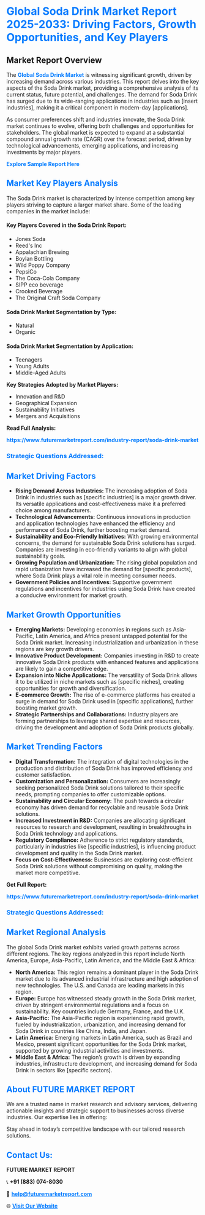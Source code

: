 <h1 style="color: #007BFF;">Global Soda Drink Market Report 2025-2033: Driving Factors, Growth Opportunities, and Key Players</h1>

<section id="overview">
<h2>Market Report Overview</h2>
<p>The <a href="https://www.futuremarketreport.com/industry-report/soda-drink-market" style="color: #007BFF; text-decoration: none;"><strong>Global Soda Drink Market</strong></a> is witnessing significant growth, driven by increasing demand across various industries. This report delves into the key aspects of the Soda Drink market, providing a comprehensive analysis of its current status, future potential, and challenges. The demand for Soda Drink has surged due to its wide-ranging applications in industries such as [insert industries], making it a critical component in modern-day [applications].</p>
<p>As consumer preferences shift and industries innovate, the Soda Drink market continues to evolve, offering both challenges and opportunities for stakeholders. The global market is expected to expand at a substantial compound annual growth rate (CAGR) over the forecast period, driven by technological advancements, emerging applications, and increasing investments by major players.</p>
</section>

<section id="overview">
<p><a href="https://www.futuremarketreport.com/request-sample/reportId=104471" style="color: #007BFF; text-decoration: none;"><strong>Explore Sample Report Here</strong></a></p>
</section>

<section id="key-players">
<h2 style="color: #007BFF;">Market Key Players Analysis</h2>
<p>The Soda Drink market is characterized by intense competition among key players striving to capture a larger market share. Some of the leading companies in the market include:</p>
<h4>Key Players Covered in the Soda Drink Report:</h4>
<ul><li>Jones Soda</li><li>Reed&#039;s Inc</li><li>Appalachian Brewing</li><li>Boylan Bottling</li><li>Wild Poppy Company</li><li>PepsiCo</li><li>The Coca-Cola Company</li><li>SIPP eco beverage</li><li>Crooked Beverage</li><li>The Original Craft Soda Company</li></ul>
<h4>Soda Drink Market Segmentation by Type:</h4>
<ul><li>Natural</li><li>Organic</li></ul>

<h4>Soda Drink Market Segmentation by Application:</h4>
<ul><li>Teenagers</li><li>Young Adults</li><li>Middle-Aged Adults</li></ul>
<p><strong>Key Strategies Adopted by Market Players:</strong></p>
<ul>
<li>Innovation and R&D</li>
<li>Geographical Expansion</li>
<li>Sustainability Initiatives</li>
<li>Mergers and Acquisitions</li>
</ul>
</section>

<section>
<p><strong>Read Full Analysis: </strong></p><a href="https://www.futuremarketreport.com/industry-report/soda-drink-market" style="color: #007BFF; text-decoration: none;"><strong>https://www.futuremarketreport.com/industry-report/soda-drink-market</strong></a>
<h3 style="color: #007BFF;">Strategic Questions Addressed:</h3>
</section>

<section id="driving-factors">
<h2 style="color: #007BFF;">Market Driving Factors</h2>
<ul>
<li><strong>Rising Demand Across Industries:</strong> The increasing adoption of Soda Drink in industries such as [specific industries] is a major growth driver. Its versatile applications and cost-effectiveness make it a preferred choice among manufacturers.</li>
<li><strong>Technological Advancements:</strong> Continuous innovations in production and application technologies have enhanced the efficiency and performance of Soda Drink, further boosting market demand.</li>
<li><strong>Sustainability and Eco-Friendly Initiatives:</strong> With growing environmental concerns, the demand for sustainable Soda Drink solutions has surged. Companies are investing in eco-friendly variants to align with global sustainability goals.</li>
<li><strong>Growing Population and Urbanization:</strong> The rising global population and rapid urbanization have increased the demand for [specific products], where Soda Drink plays a vital role in meeting consumer needs.</li>
<li><strong>Government Policies and Incentives:</strong> Supportive government regulations and incentives for industries using Soda Drink have created a conducive environment for market growth.</li>
</ul>
</section>

<section id="growth-opportunities">
<h2 style="color: #007BFF;">Market Growth Opportunities</h2>
<ul>
<li><strong>Emerging Markets:</strong> Developing economies in regions such as Asia-Pacific, Latin America, and Africa present untapped potential for the Soda Drink market. Increasing industrialization and urbanization in these regions are key growth drivers.</li>
<li><strong>Innovative Product Development:</strong> Companies investing in R&D to create innovative Soda Drink products with enhanced features and applications are likely to gain a competitive edge.</li>
<li><strong>Expansion into Niche Applications:</strong> The versatility of Soda Drink allows it to be utilized in niche markets such as [specific niches], creating opportunities for growth and diversification.</li>
<li><strong>E-commerce Growth:</strong> The rise of e-commerce platforms has created a surge in demand for Soda Drink used in [specific applications], further boosting market growth.</li>
<li><strong>Strategic Partnerships and Collaborations:</strong> Industry players are forming partnerships to leverage shared expertise and resources, driving the development and adoption of Soda Drink products globally.</li>
</ul>
</section>

<section id="trending-factors">
<h2 style="color: #007BFF;">Market Trending Factors</h2>
<ul>
<li><strong>Digital Transformation:</strong> The integration of digital technologies in the production and distribution of Soda Drink has improved efficiency and customer satisfaction.</li>
<li><strong>Customization and Personalization:</strong> Consumers are increasingly seeking personalized Soda Drink solutions tailored to their specific needs, prompting companies to offer customizable options.</li>
<li><strong>Sustainability and Circular Economy:</strong> The push towards a circular economy has driven demand for recyclable and reusable Soda Drink solutions.</li>
<li><strong>Increased Investment in R&D:</strong> Companies are allocating significant resources to research and development, resulting in breakthroughs in Soda Drink technology and applications.</li>
<li><strong>Regulatory Compliance:</strong> Adherence to strict regulatory standards, particularly in industries like [specific industries], is influencing product development and quality in the Soda Drink market.</li>
<li><strong>Focus on Cost-Effectiveness:</strong> Businesses are exploring cost-efficient Soda Drink solutions without compromising on quality, making the market more competitive.</li>
</ul>
</section>

<section>
<p><strong>Get Full Report: </strong></p><a href="https://www.futuremarketreport.com/industry-report/soda-drink-market" style="color: #007BFF; text-decoration: none;"><strong>https://www.futuremarketreport.com/industry-report/soda-drink-market</strong></a>
<h3 style="color: #007BFF;">Strategic Questions Addressed:</h3>
</section>


<section id="regional-analysis">
<h2 style="color: #007BFF;">Market Regional Analysis</h2>
<p>The global Soda Drink market exhibits varied growth patterns across different regions. The key regions analyzed in this report include North America, Europe, Asia-Pacific, Latin America, and the Middle East & Africa:</p>
<ul>
<li><strong>North America:</strong> This region remains a dominant player in the Soda Drink market due to its advanced industrial infrastructure and high adoption of new technologies. The U.S. and Canada are leading markets in this region.</li>
<li><strong>Europe:</strong> Europe has witnessed steady growth in the Soda Drink market, driven by stringent environmental regulations and a focus on sustainability. Key countries include Germany, France, and the U.K.</li>
<li><strong>Asia-Pacific:</strong> The Asia-Pacific region is experiencing rapid growth, fueled by industrialization, urbanization, and increasing demand for Soda Drink in countries like China, India, and Japan.</li>
<li><strong>Latin America:</strong> Emerging markets in Latin America, such as Brazil and Mexico, present significant opportunities for the Soda Drink market, supported by growing industrial activities and investments.</li>
<li><strong>Middle East & Africa:</strong> The region’s growth is driven by expanding industries, infrastructure development, and increasing demand for Soda Drink in sectors like [specific sectors].</li>
</ul>
</section>

<footer>
<h2 style="color: #007BFF;">About FUTURE MARKET REPORT</h2>
<p>We are a trusted name in market research and advisory services, delivering actionable insights and strategic support to businesses across diverse industries. Our expertise lies in offering:</p>

<p>Stay ahead in today’s competitive landscape with our tailored research solutions.</p>

<h2 style="color: #007BFF;">Contact Us:</h2>
<p><strong>FUTURE MARKET REPORT</strong></p>
<p>📞 <strong>+91 (883) 074-8030</strong></p>
<p>📧 <strong><a href="mailto:help@futuremarketreport.com" style="color: #007BFF;">help@futuremarketreport.com</a></strong></p>
<p>🌐 <strong><a href="https://www.futuremarketreport.com/" style="color: #007BFF;">Visit Our Website</a></strong></p>
</footer>